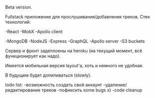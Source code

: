 Beta version.

Fullstack приложение для прослушивания/добавления треков. Стек технологий:

-React
-MobX
-Apollo client

-MongoDB
-NodeJS
-Express
-GraphQL
-Apollo server
-S3 buckets

Сервер и фронт задеплоены на heroku (на текущий момент, всё функционирует как надо).

Имеется мобильная версия layout'а, хоть и немного не удобная.

В будущем будет допиливаться (slowly).

todo list:
-возможность создать свой аккаунт
-удаление/редактирование треков
-пофиксить some bugs x)
-code cleanup

